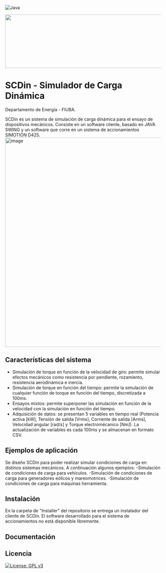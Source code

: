 ![Java](https://img.shields.io/badge/java-%23ED8B00.svg?style=for-the-badge&logo=openjdk&logoColor=white)

<img src="https://confedi.org.ar/wp-content/uploads/2020/09/fiuba_logo.jpg" width="600" height="173" align="center">

# SCDin - Simulador de Carga Dinámica
Departamento de Energía - FIUBA.

SCDin es un sistema de simulación de carga dinámica para el ensayo de dispositivos mecánicos. Consiste en un software cliente, basado en JAVA SWING y un software que corre en un sistema de accionamientos SIMOTION D425. 
<img width="1275" height="678" alt="image" src="https://github.com/user-attachments/assets/e16014a3-b65f-4c7d-ac4e-deb4f7676ba1" />


## Características del sistema

- Simulación de torque en función de la velocidad de giro: permite simular efectos mecánicos como resistencia por pendiente, rozamiento, resistencia aerodinámica e inercia.
- Simulación de torque en función del tiempo: permite la simulación de cualquier función de torque en función del tiempo, discretizada a 100ms.
- Ensayos mixtos: permite superponer las simulación en función de la velocidad con la simulación en función del tiempo.
- Adquisición de datos: se presentan 5 variables en tiempo real (Potencia activa [kW], Tensión de salida [Vrms], Corriente de salida [Arms], Velocidad angular [rad/s] y Torque electromécanico [Nm]). La actualización de variables es cada 100ms y se almacenan en formato CSV.

## Ejemplos de aplicación
Se diseño SCDin para poder realizar simular condiciones de carga en distinos sistemas mecánicos. A continuación algunos ejemplos:
-Simulación de condiciones de carga para vehículos.
-Simulación de condiciones de carga para generadores eólicos y mareomotrices.
-Simulación de condiciones de carga para máquinas herramienta.

## Instalación
En la carpeta de "Installer" del repositorio se entrega un instalador del cliente de SCDin. El software desarrollado para el sistema de accionamientos no está disponible libremente. 

## Documentación


## Licencia
[![License: GPL v3](https://img.shields.io/badge/License-GPLv3-blue.svg)](https://www.gnu.org/licenses/gpl-3.0)

